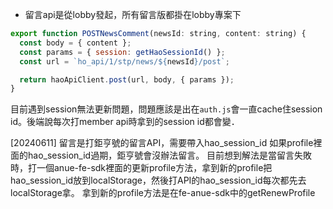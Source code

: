 * 留言api是從lobby發起，所有留言版都掛在lobby專案下

```js
export function POSTNewsComment(newsId: string, content: string) {
  const body = { content };
  const params = { session: getHaoSessionId() };
  const url = `ho_api/1/stp/news/${newsId}/post`;

  return haoApiClient.post(url, body, { params });
}
```

目前遇到session無法更新問題，問題應該是出在`auth.js`會一直cache住session id。後端說每次打member api時拿到的session id都會變．

 \[20240611\]
留言是打鉅亨號的留言API，需要帶入hao_session_id
如果profile裡面的hao_session_id過期，鉅亨號會沒辦法留言。
目前想到解法是當留言失敗時，打一個anue-fe-sdk裡面的更新profile方法，拿到新的profile把hao_session_id放到localStorage，然後打API的hao_session_id每次都先去localStorage拿。
拿到新的profile方法是在fe-anue-sdk中的getRenewProfile
